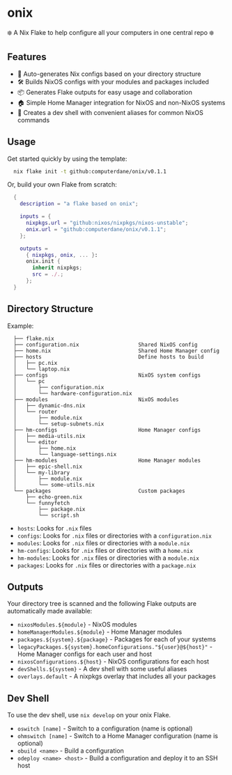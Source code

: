 # onix

❄️ A Nix Flake to help configure all your computers in one central repo ❄️

## Features

- 🤖 Auto-generates Nix configs based on your directory structure
- 🛠️ Builds NixOS configs with your modules and packages included
- 📦 Generates Flake outputs for easy usage and collaboration
- 🏠 Simple Home Manager integration for NixOS and non-NixOS systems
- 🐚 Creates a dev shell with convenient aliases for common NixOS commands

## Usage

Get started quickly by using the template:

```sh
  nix flake init -t github:computerdane/onix/v0.1.1
```

Or, build your own Flake from scratch:

```nix
  {
    description = "a flake based on onix";

    inputs = {
      nixpkgs.url = "github:nixos/nixpkgs/nixos-unstable";
      onix.url = "github:computerdane/onix/v0.1.1";
    };

    outputs =
      { nixpkgs, onix, ... }:
      onix.init {
        inherit nixpkgs;
        src = ./.;
      };
  }
```

## Directory Structure

Example:

```
  ├── flake.nix
  ├── configuration.nix                   Shared NixOS config
  ├── home.nix                            Shared Home Manager config
  ├── hosts                               Define hosts to build
  │   ├── pc.nix
  │   └── laptop.nix
  ├── configs                             NixOS system configs
  │   └── pc
  │       ├── configuration.nix
  │       └── hardware-configuration.nix
  ├── modules                             NixOS modules
  │   ├── dynamic-dns.nix
  │   └── router
  │       ├── module.nix
  │       └── setup-subnets.nix
  ├── hm-configs                          Home Manager configs
  │   ├── media-utils.nix
  │   └── editor
  │       ├── home.nix
  │       └── language-settings.nix
  ├── hm-modules                          Home Manager modules
  │   ├── epic-shell.nix
  │   └── my-library
  │       ├── module.nix
  │       └── some-utils.nix
  └── packages                            Custom packages
      ├── echo-green.nix
      └── funnyfetch
          ├── package.nix
          └── script.sh
```

- `hosts`: Looks for `.nix` files
- `configs`: Looks for `.nix` files or directories with a `configuration.nix`
- `modules`: Looks for `.nix` files or directories with a `module.nix`
- `hm-configs`: Looks for `.nix` files or directories with a `home.nix`
- `hm-modules`: Looks for `.nix` files or directories with a `module.nix`
- `packages`: Looks for `.nix` files or directories with a `package.nix`

## Outputs

Your directory tree is scanned and the following Flake outputs are automatically
made available:

- `nixosModules.${module}` - NixOS modules
- `homeManagerModules.${module}` - Home Manager modules
- `packages.${system}.${package}` - Packages for each of your systems
- `legacyPackages.${system}.homeConfigurations."${user}@${host}"` - Home Manager
  configs for each user and host
- `nixosConfigurations.${host}` - NixOS configurations for each host
- `devShells.${system}` - A dev shell with some useful aliases
- `overlays.default` - A nixpkgs overlay that includes all your packages

## Dev Shell

To use the dev shell, use `nix develop` on your onix Flake.

- `oswitch [name]` - Switch to a configuration (name is optional)
- `ohmswitch [name]` - Switch to a Home Manager configuration (name is optional)
- `obuild <name>` - Build a configuration
- `odeploy <name> <host>` - Build a configuration and deploy it to an SSH host
